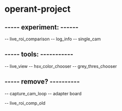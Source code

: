 # operant-project
 
## ----- experiment: ------
-- live_roi_comparison
-- log_info
-- single_cam

## ----- tools: -----------
-- live_view
-- hsv_color_chooser
-- grey_thres_chooser

## ----- remove? ----------
-- capture_cam_loop
-- adapter board

-- live_roi_comp_old
